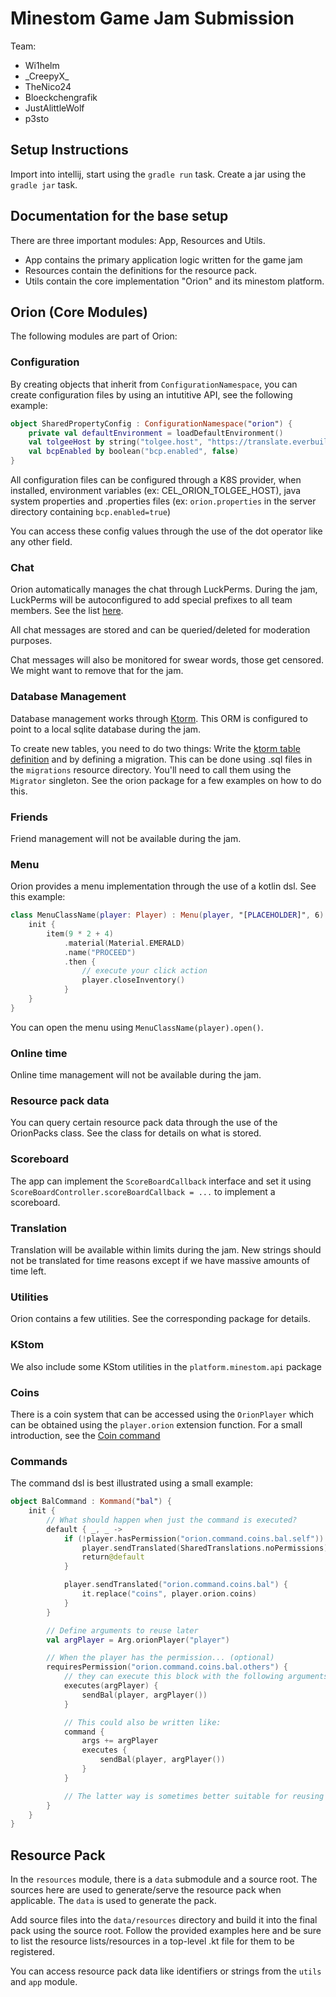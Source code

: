 # Minestom Game Jam Submission

Team:

- Wi1helm
- \_CreepyX_
- TheNico24
- Bloeckchengrafik
- JustAlittleWolf
- p3sto

## Setup Instructions

Import into intellij, start using the `gradle run` task. Create a jar using the `gradle jar` task.

## Documentation for the base setup

There are three important modules: App, Resources and Utils.

- App contains the primary application logic written for the game jam
- Resources contain the definitions for the resource pack.
- Utils contain the core implementation "Orion" and its minestom platform.

## Orion (Core Modules)

The following modules are part of Orion:

### Configuration

By creating objects that inherit from `ConfigurationNamespace`, you can create
configuration files by using an intutitive API, see the following example:

```kotlin
object SharedPropertyConfig : ConfigurationNamespace("orion") {
    private val defaultEnvironment = loadDefaultEnvironment()
    val tolgeeHost by string("tolgee.host", "https://translate.everbuild.org")
    val bcpEnabled by boolean("bcp.enabled", false)
}
```

All configuration files can be configured through a K8S provider, when installed, environment variables (ex:
CEL_ORION_TOLGEE_HOST), java system properties and
.properties files (ex: `orion.properties` in the server directory containing `bcp.enabled=true`)

You can access these config values through the use of the dot operator like any other field.

### Chat

Orion automatically manages the chat through LuckPerms. During the jam, LuckPerms will be autoconfigured
to add special prefixes to all team members. See the
list [here](./utils/src/main/kotlin/org/everbuild/celestia/orion/platform/minestom/luckperms/MinestomLuckPermsProvider.kt).

All chat messages are stored and can be queried/deleted for moderation purposes.

Chat messages will also be monitored for swear words, those get censored. We might want to remove that for the jam.

### Database Management

Database management works through [Ktorm](https://www.ktorm.org/). This ORM is configured to point to a local sqlite
database during the jam.

To create new tables, you need to do two things: Write
the [ktorm table definition](https://www.ktorm.org/en/entities-and-column-binding.html) and
by defining a migration. This can be done using .sql files in the `migrations` resource directory. You'll need to call
them using the
`Migrator` singleton. See the orion package for a few examples on how to do this.

### Friends

Friend management will not be available during the jam.

### Menu

Orion provides a menu implementation through the use of a kotlin dsl. See this example:

```kotlin
class MenuClassName(player: Player) : Menu(player, "[PLACEHOLDER]", 6) {
    init {
        item(9 * 2 + 4)
            .material(Material.EMERALD)
            .name("PROCEED")
            .then {
                // execute your click action
                player.closeInventory()
            }
    }
}
```

You can open the menu using `MenuClassName(player).open()`.

### Online time

Online time management will not be available during the jam.

### Resource pack data

You can query certain resource pack data through the use of the OrionPacks class. See the class for details on what is
stored.

### Scoreboard

The app can implement the `ScoreBoardCallback` interface and set it using
`ScoreBoardController.scoreBoardCallback = ...`
to implement a scoreboard.

### Translation

Translation will be available within limits during the jam. New strings should not be translated for time reasons except
if we have massive amounts of time left.

### Utilities

Orion contains a few utilities. See the corresponding package for details.

### KStom

We also include some KStom utilities in the `platform.minestom.api` package

### Coins

There is a coin system that can be accessed using the `OrionPlayer` which can be obtained using the
`player.orion` extension function. For a small introduction, see
the [Coin command](utils/src/main/kotlin/org/everbuild/celestia/orion/platform/minestom/command/CoinCommand.kt)

### Commands

The command dsl is best illustrated using a small example:

```kotlin
object BalCommand : Kommand("bal") {
    init {
        // What should happen when just the command is executed?
        default { _, _ ->
            if (!player.hasPermission("orion.command.coins.bal.self")) {
                player.sendTranslated(SharedTranslations.noPermissions)
                return@default
            }

            player.sendTranslated("orion.command.coins.bal") {
                it.replace("coins", player.orion.coins)
            }
        }

        // Define arguments to reuse later
        val argPlayer = Arg.orionPlayer("player")

        // When the player has the permission... (optional)
        requiresPermission("orion.command.coins.bal.others") {
            // they can execute this block with the following arguments:
            executes(argPlayer) {
                sendBal(player, argPlayer())
            }

            // This could also be written like:
            command {
                args += argPlayer
                executes {
                    sendBal(player, argPlayer())
                }
            }

            // The latter way is sometimes better suitable for reusing arguments
        }
    }
}
```

## Resource Pack

In the `resources` module, there is a `data` submodule and a source root. The sources here are
used to generate/serve the resource pack when applicable. The `data` is used to generate the pack.

Add source files into the `data/resources` directory and build it into the final pack using the source root.
Follow the provided examples here and be sure to list the resource lists/resources in a top-level .kt file for them to
be registered.

You can access resource pack data like identifiers or strings from the `utils` and `app` module.
